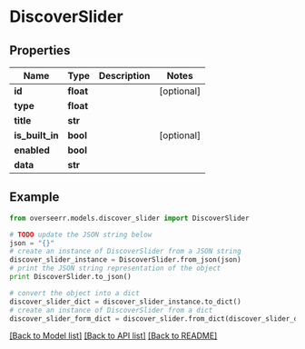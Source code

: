 # DiscoverSlider


## Properties

Name | Type | Description | Notes
------------ | ------------- | ------------- | -------------
**id** | **float** |  | [optional] 
**type** | **float** |  | 
**title** | **str** |  | 
**is_built_in** | **bool** |  | [optional] 
**enabled** | **bool** |  | 
**data** | **str** |  | 

## Example

```python
from overseerr.models.discover_slider import DiscoverSlider

# TODO update the JSON string below
json = "{}"
# create an instance of DiscoverSlider from a JSON string
discover_slider_instance = DiscoverSlider.from_json(json)
# print the JSON string representation of the object
print DiscoverSlider.to_json()

# convert the object into a dict
discover_slider_dict = discover_slider_instance.to_dict()
# create an instance of DiscoverSlider from a dict
discover_slider_form_dict = discover_slider.from_dict(discover_slider_dict)
```
[[Back to Model list]](../README.md#documentation-for-models) [[Back to API list]](../README.md#documentation-for-api-endpoints) [[Back to README]](../README.md)


